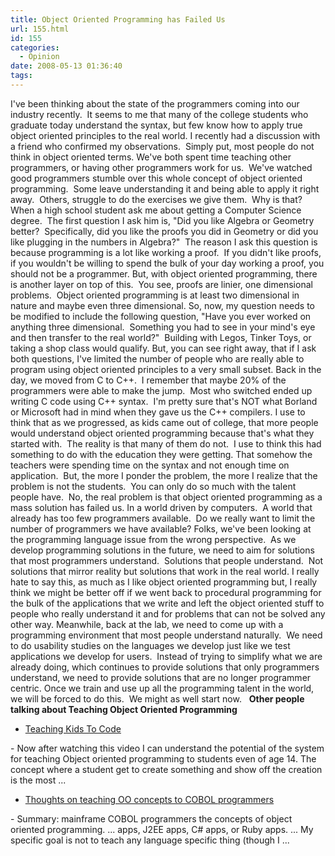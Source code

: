 ```yaml
---
title: Object Oriented Programming has Failed Us
url: 155.html
id: 155
categories:
  - Opinion
date: 2008-05-13 01:36:40
tags:
---
```


I've been thinking about the state of the programmers coming into our industry recently.  It seems to me that many of the college students who graduate today understand the syntax, but few know how to apply true object oriented principles to the real world. I recently had a discussion with a friend who confirmed my observations.  Simply put, most people do not think in object oriented terms. We've both spent time teaching other programmers, or having other programmers work for us.  We've watched good programmers stumble over this whole concept of object oriented programming.  Some leave understanding it and being able to apply it right away.  Others, struggle to do the exercises we give them.  Why is that? When a high school student ask me about getting a Computer Science degree.  The first question I ask him is, "Did you like Algebra or Geometry better?  Specifically, did you like the proofs you did in Geometry or did you like plugging in the numbers in Algebra?"  The reason I ask this question is because programming is a lot like working a proof.  If you didn't like proofs, if you wouldn't be willing to spend the bulk of your day working a proof, you should not be a programmer. But, with object oriented programming, there is another layer on top of this.  You see, proofs are linier, one dimensional problems.  Object oriented programming is at least two dimensional in nature and maybe even three dimensional. So, now, my question needs to be modified to include the following question, "Have you ever worked on anything three dimensional.  Something you had to see in your mind's eye and then transfer to the real world?"  Building with Legos, Tinker Toys, or taking a shop class would qualify. But, you can see right away, that if I ask both questions, I've limited the number of people who are really able to program using object oriented principles to a very small subset. Back in the day, we moved from C to C++.  I remember that maybe 20% of the programmers were able to make the jump.  Most who switched ended up writing C code using C++ syntax.  I'm pretty sure that's NOT what Borland or Microsoft had in mind when they gave us the C++ compilers. I use to think that as we progressed, as kids came out of college, that more people would understand object oriented programming because that's what they started with.  The reality is that many of them do not.  I use to think this had something to do with the education they were getting. That somehow the teachers were spending time on the syntax and not enough time on application.  But, the more I ponder the problem, the more I realize that the problem is not the students.  You can only do so much with the talent people have.  No, the real problem is that object oriented programming as a mass solution has failed us. In a world driven by computers.  A world that already has too few programmers available.  Do we really want to limit the number of programmers we have available? Folks, we've been looking at the programming language issue from the wrong perspective.  As we develop programming solutions in the future, we need to aim for solutions that most programmers understand.  Solutions that people understand.  Not solutions that mirror reality but solutions that work in the real world. I really hate to say this, as much as I like object oriented programming but, I really think we might be better off if we went back to procedural programming for the bulk of the applications that we write and left the object oriented stuff to people who really understand it and for problems that can not be solved any other way. Meanwhile, back at the lab, we need to come up with a programming environment that most people understand naturally.  We need to do usability studies on the languages we develop just like we test applications we develop for users.  Instead of trying to simplify what we are already doing, which continues to provide solutions that only programmers understand, we need to provide solutions that are no longer programmer centric. Once we train and use up all the programming talent in the world, we will be forced to do this.  We might as well start now.   **Other people talking about Teaching Object Oriented Programming**

*   [Teaching Kids To Code](//omitsoft.blogspot.com/2008/03/teaching-kids-to-code.html)

\- Now after watching this video I can understand the potential of the system for teaching Object oriented programming to students even of age 14. The concept where a student get to create something and show off the creation is the most ...

*   [Thoughts on teaching OO concepts to COBOL programmers](//coding.derkeiler.com/Archive/Cobol/comp.lang.cobol/2008-04/msg00149.html)

\- Summary: mainframe COBOL programmers the concepts of object oriented programming. ... apps, J2EE apps, C# apps, or Ruby apps. ... My specific goal is not to teach any language specific thing (though I ...